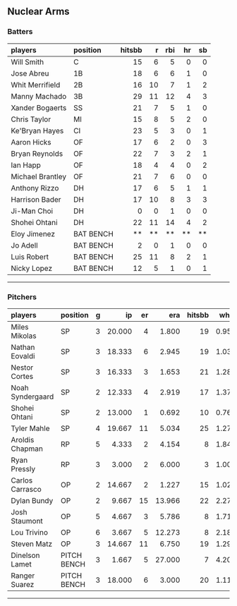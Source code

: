 ## Nuclear Arms

### Batters

 
|players          |position  | hitsbb|  r| rbi| hr| sb| 
|:----------------|:---------|------:|--:|---:|--:|--:| 
|Will Smith       |C         |     15|  6|   5|  0|  0| 
|Jose Abreu       |1B        |     18|  6|   6|  1|  0| 
|Whit Merrifield  |2B        |     16| 10|   7|  1|  2| 
|Manny Machado    |3B        |     29| 11|  12|  4|  3| 
|Xander Bogaerts  |SS        |     21|  7|   5|  1|  0| 
|Chris Taylor     |MI        |     15|  8|   5|  2|  0| 
|Ke'Bryan Hayes   |CI        |     23|  5|   3|  0|  1| 
|Aaron Hicks      |OF        |     17|  6|   2|  0|  3| 
|Bryan Reynolds   |OF        |     22|  7|   3|  2|  1| 
|Ian Happ         |OF        |     18|  4|   4|  0|  2| 
|Michael Brantley |OF        |     21|  7|   6|  0|  0| 
|Anthony Rizzo    |DH        |     17|  6|   5|  1|  1| 
|Harrison Bader   |DH        |     17| 10|   8|  3|  3| 
|Ji-Man Choi      |DH        |      0|  0|   1|  0|  0| 
|Shohei Ohtani    |DH        |     22| 11|  14|  4|  2| 
|Eloy Jimenez     |BAT BENCH |     **| **|  **| **| **| 
|Jo Adell         |BAT BENCH |      2|  0|   1|  0|  0| 
|Luis Robert      |BAT BENCH |     25| 11|   8|  2|  1| 
|Nicky Lopez      |BAT BENCH |     12|  5|   1|  0|  1| 

* * *

### Pitchers

 
|players          |position    |  g|     ip| er|    era| hitsbb|  whip| so|  w| sv| 
|:----------------|:-----------|--:|------:|--:|------:|------:|-----:|--:|--:|--:| 
|Miles Mikolas    |SP          |  3| 20.000|  4|  1.800|     19| 0.950| 13|  2|  0| 
|Nathan Eovaldi   |SP          |  3| 18.333|  6|  2.945|     19| 1.036| 18|  0|  0| 
|Nestor Cortes    |SP          |  3| 16.333|  3|  1.653|     21| 1.286| 17|  1|  0| 
|Noah Syndergaard |SP          |  2| 12.333|  4|  2.919|     17| 1.378| 10|  1|  0| 
|Shohei Ohtani    |SP          |  2| 13.000|  1|  0.692|     10| 0.769| 16|  1|  0| 
|Tyler Mahle      |SP          |  4| 19.667| 11|  5.034|     25| 1.271| 21|  1|  0| 
|Aroldis Chapman  |RP          |  5|  4.333|  2|  4.154|      8| 1.846|  1|  0|  4| 
|Ryan Pressly     |RP          |  3|  3.000|  2|  6.000|      3| 1.000|  1|  1|  1| 
|Carlos Carrasco  |OP          |  2| 14.667|  2|  1.227|     15| 1.023| 10|  2|  0| 
|Dylan Bundy      |OP          |  2|  9.667| 15| 13.966|     22| 2.276| 10|  0|  0| 
|Josh Staumont    |OP          |  5|  4.667|  3|  5.786|      8| 1.714|  7|  0|  0| 
|Lou Trivino      |OP          |  6|  3.667|  5| 12.273|      8| 2.182|  4|  1|  0| 
|Steven Matz      |OP          |  3| 14.667| 11|  6.750|     19| 1.295| 14|  1|  0| 
|Dinelson Lamet   |PITCH BENCH |  3|  1.667|  5| 27.000|      7| 4.200|  1|  0|  0| 
|Ranger Suarez    |PITCH BENCH |  3| 18.000|  6|  3.000|     20| 1.111| 16|  2|  0| 


* * *


